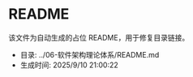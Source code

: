 ﻿# README

该文件为自动生成的占位 README，用于修复目录链接。

- 目录: ../06-软件架构理论体系/README.md
- 生成时间: 2025/9/10 21:00:22

